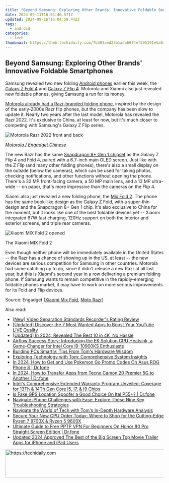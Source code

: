 ```yaml
---
title: "Beyond Samsung: Exploring Other Brands' Innovative Foldable Smartphones"
date: 2024-09-11T16:54:46.571Z
updated: 2024-09-16T16:04:59.442Z
tags:
  - android
categories:
  - tech
thumbnail: https://thmb.techidaily.com/7b383aed23b1ada69f4ef595191e5a033238c1b3df9ba6a1aa455dbcac03eedf.jpg
---
```


## Beyond Samsung: Exploring Other Brands' Innovative Foldable Smartphones

Samsung revealed two new folding [Android phones](https://twitter-videos.techidaily.com/hot-takes-highlight-twitters-trending-topics-for-2024/) earlier this week, the [Galaxy Z Fold 4](https://some-approaches.techidaily.com/new-unlock-reddit-potentials-stepwise-procedures-for-sharing/) and [Galaxy Z Flip 4](https://sim-unlock.techidaily.com/tips-and-tricks-to-tell-if-your-apple-iphone-11-is-unlocked-by-drfone-ios/). Motorola and Xiaomi also just revealed new foldable phones, giving Samsung a run for its money.

[Motorola already had a Razr-branded folding phone](https://www.reviewgeek.com/33918/heres-what-motorola-wants-you-to-know-about-the-razrs-folding-screen/), inspired by the design of the early-2000s Razr flip phones, but the company has been slow to update it. Nearly two years after the last model, Motorola has revealed the Razr 2022\. It's exclusive to China, at least for now, but it's much closer to competing with Samsung's Galaxy Z Flip series.

![Motorola Razr 2022 front and back](https://static1.howtogeekimages.com/wordpress/wp-content/uploads/2022/08/30afca00-1948-11ed-afff-0cf14a2081b5.jpeg) 

_[Motorola / Engadget Chinese](https://chinese.engadget.com/moto-razr-2022-x30-pro-s30-pro-074004493.html)_

 The new Razr has the same [Snapdragon 8+ Gen 1 chipset](https://extra-guidance.techidaily.com/updated-storytelling-methodologies-for-the-documentarian/) as the Galaxy Z Flip 4 and Fold 4, paired with a 6.7-inch main OLED screen. Just like with the Z Flip (and many other folding phones), there's also a small display on the outside (below the cameras), which can be used for taking photos, checking notifications, and other functions without opening the phone. There's a 32 MP front-facing camera, a 50 MP main lens, and a 13 MP ultra-wide -- on paper, that's more impressive than the cameras on the Flip 4.

 Xiaomi also just revealed a new folding phone, the [Mix Fold 2](https://www.mi.com/xiaomimixfold2). The phone has the same book-like design as the Galaxy Z Fold, with a super-thin design and the Snapdragon 8+ Gen 1 chip. It's also exclusive to China for the moment, but it looks like one of the best foldable devices yet -- Xiaomi integrated 67W fast charging, 120Hz support on both the interior and exterior screens, and triple rear cameras.

![Xiaomi MIX Fold 2 opened](https://static1.howtogeekimages.com/wordpress/wp-content/uploads/2022/08/Xiaomi-Mix-phone.jpg) 

The Xiaomi MIX Fold 2

 Even though neither phone will be immediately available in the United States -- the Razr has a chance of showing up in the US, at least -- the new devices are serious competition for Samsung in other countries. Motorola had some catching up to do, since it didn't release a new Razr at all last year, but this is Xiaomi's second year in a row delivering a premium folding phone. If Samsung wants to remain competitive in the rapidly-emerging foldable phones market, it may have to work on more serious improvements for its Fold and Flip devices.

 Source: Engadget ([Xiaomi Mix Fold](https://www.engadget.com/xiaomi-mix-fold-2-leica-pricing-availability-124434422.html), [Moto Razr](https://www.engadget.com/motos-folding-razr-2022-finally-packs-a-flagship-processor-085914570.html))

<ins class="adsbygoogle"
     style="display:block"
     data-ad-format="autorelaxed"
     data-ad-client="ca-pub-7571918770474297"
     data-ad-slot="1223367746"></ins>

<ins class="adsbygoogle"
     style="display:block"
     data-ad-client="ca-pub-7571918770474297"
     data-ad-slot="8358498916"
     data-ad-format="auto"
     data-full-width-responsive="true"></ins>

<span class="atpl-alsoreadstyle">Also read:</span>
<div><ul>
<li><a href="https://video-screen-grab.techidaily.com/new-video-separation-standards-recorders-rating-review/"><u>[New] Video Separation Standards Recorder's Rating Review</u></a></li>
<li><a href="https://youtube-tips.techidaily.com/ed-discover-the-7-most-wanted-apps-to-boost-your-youtube-live-quality/"><u>[Updated] Discover the 7 Most Wanted Apps to Boost Your YouTube LIVE Quality</u></a></li>
<li><a href="https://article-tips.techidaily.com/updated-in-2024-revealed-the-best-10-in-4k-no-hassle/"><u>[Updated] In 2024, Revealed The Best 10 in 4K, No Hassle</u></a></li>
<li><a href="https://hardware-tips.techidaily.com/airflow-success-story-introducing-the-ek-solution-cpu-heatsink-a-game-changer-for-intel-core-i9-10900ks-enthusiasts/"><u>Airflow Success Story: Introducing the EK Solution CPU Heatsink, a Game-Changer for Intel Core I9-10900KS Enthusiasts</u></a></li>
<li><a href="https://hardware-tips.techidaily.com/building-pcs-smartly-tips-from-toms-hardware-wisdom/"><u>Building PCs Smartly: Tips From Tom's Hardware Wisdom</u></a></li>
<li><a href="https://hardware-tips.techidaily.com/exploring-technology-with-tom-comprehensive-system-insights/"><u>Exploring Technology with Tom: Comprehensive System Insights</u></a></li>
<li><a href="https://android-pokemon-go.techidaily.com/in-2024-how-to-get-and-use-pokemon-go-promo-codes-on-asus-rog-phone-8-drfone-by-drfone-virtual-android/"><u>In 2024, How to Get and Use Pokemon Go Promo Codes On Asus ROG Phone 8 | Dr.fone</u></a></li>
<li><a href="https://android-transfer.techidaily.com/in-2024-how-to-transfer-apps-from-tecno-camon-20-premier-5g-to-another-drfone-by-drfone-transfer-from-android-transfer-from-android/"><u>In 2024, How to Transfer Apps from Tecno Camon 20 Premier 5G to Another | Dr.fone</u></a></li>
<li><a href="https://hardware-tips.techidaily.com/intels-comprehensive-extended-warranty-program-unveiled-coverage-for-13th-and-14th-gen-core-i5-i7-and-i9-chips/"><u>Intel's Comprehensive Extended Warranty Program Unveiled: Coverage for 13Th & 14Th Gen Core I5, I7, & I9 Chips</u></a></li>
<li><a href="https://phone-solutions.techidaily.com/is-fake-gps-location-spoofer-a-good-choice-on-itel-p55plus-drfone-by-drfone-virtual-android/"><u>Is Fake GPS Location Spoofer a Good Choice On Itel P55+? | Dr.fone</u></a></li>
<li><a href="https://fox-that.techidaily.com/navigate-iphone-challenges-with-ease-explore-these-nine-key-troubleshooting-strategies/"><u>Navigate iPhone Challenges with Ease: Explore These Nine Key Troubleshooting Strategies</u></a></li>
<li><a href="https://hardware-tips.techidaily.com/navigate-the-world-of-tech-with-toms-in-depth-hardware-analysis/"><u>Navigate the World of Tech with Tom's In-Depth Hardware Analysis</u></a></li>
<li><a href="https://hardware-tips.techidaily.com/secure-your-new-cpu-order-today-where-to-shop-for-the-cutting-edge-ryzen-7-9700x-and-ryzen-5-9600x/"><u>Secure Your New CPU Order Today: Where to Shop for the Cutting-Edge Ryzen 7 9700X & Ryzen 5 9600X</u></a></li>
<li><a href="https://fake-location.techidaily.com/ultimate-guide-to-free-pptp-vpn-for-beginners-on-honor-80-pro-straight-screen-edition-drfone-by-drfone-virtual-android/"><u>Ultimate Guide to Free PPTP VPN For Beginners On Honor 80 Pro Straight Screen Edition | Dr.fone</u></a></li>
<li><a href="https://smart-video-editing.techidaily.com/updated-2024-approved-the-best-of-the-big-screen-top-movie-trailer-apps-for-iphone-and-ipad-users/"><u>Updated 2024 Approved The Best of the Big Screen Top Movie Trailer Apps for iPhone and iPad Users</u></a></li>
</ul></div>

<!-- affiliate ads begin -->
<a href="https://appsumo.8odi.net/c/5597632/2129738/7443" target="_top" id="2129738">
  <img src="//a.impactradius-go.com/display-ad/7443-2129738" border="0" alt="https://techidaily.com" width="728" height="90"/>
</a>
<img height="0" width="0" src="https://appsumo.8odi.net/i/5597632/2129738/7443" style="position:absolute;visibility:hidden;" border="0" />
<!-- affiliate ads end -->

